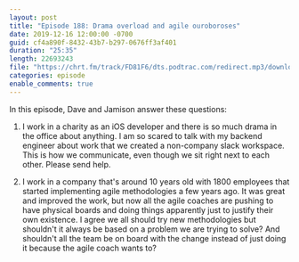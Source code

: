 ```yaml
---
layout: post
title: "Episode 188: Drama overload and agile ouroboroses"
date: 2019-12-16 12:00:00 -0700
guid: cf4a890f-8432-43b7-b297-0676ff3af401
duration: "25:35"
length: 22693243
file: "https://chrt.fm/track/FD81F6/dts.podtrac.com/redirect.mp3/download.softskills.audio/sse-188.mp3"
categories: episode
enable_comments: true
---
```


In this episode, Dave and Jamison answer these questions:

1. I work in a charity as an iOS developer and there is so much drama in the office about anything. I am so scared to talk with my backend engineer about work that we created a non-company slack workspace. This is how we communicate, even though we sit right next to each other. Please send help.


2. I work in a company that's around 10 years old with 1800 employees that started implementing agile methodologies a few years ago. It was great and improved the work, but now all the agile coaches are pushing to have physical boards and doing things apparently just to justify their own existence. I agree we all should try new methodologies but shouldn't it always be based on a problem we are trying to solve? And shouldn't all the team be on board with the change instead of just doing it because the agile coach wants to?
